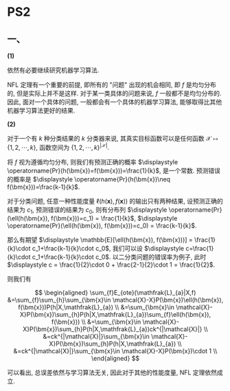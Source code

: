 # PS2

## 一、

**(1)**

依然有必要继续研究机器学习算法.

NFL 定理有一个重要的前提, 即所有的 "问题" 出现的机会相同, 即 $f$ 是均匀分布的, 但是实际上并不是这样. 对于某一类具体的问题来说, $f$ 一般都不是均匀分布的. 因此, 面对一个具体的问题, 一般都会有一个具体的机器学习算法, 能够取得比其他机器学习算法更好的结果.

**(2)**

对于一个有 $k$ 种分类结果的 $k$ 分类器来说, 其真实目标函数可以是任何函数 $\mathcal{X}\mapsto \{ 1,2,\cdots ,k \}$, 函数空间为 $\{ 1,2,\cdots ,k \}^{|\mathcal{X}|}$.

将 $f$ 视为遵循均匀分布, 则我们有预测正确的概率 $\displaystyle \operatorname{Pr}(h(\bm{x})=f(\bm{x}))=\frac{1}{k}$, 是一个常数. 预测错误的概率是 $\displaystyle \operatorname{Pr}(h(\bm{x})\neq f(\bm{x}))=\frac{k-1}{k}$.

对于分类问题, 任意一种性能度量 $\ell(h(\bm{x}), f(\bm{x}))$ 的输出只有两种结果, 设预测正确的结果为 $c_1$, 预测错误的结果为 $c_0$, 则有分布列 $\displaystyle \operatorname{Pr}(\ell(h(\bm{x}), f(\bm{x}))=c_1) = \frac{1}{k}$, $\displaystyle \operatorname{Pr}(\ell(h(\bm{x}), f(\bm{x}))=c_0) = \frac{k-1}{k}$.

那么有期望 $\displaystyle \mathbb{E}[\ell(h(\bm{x}), f(\bm{x}))] = \frac{1}{k}\cdot c_1+\frac{k-1}{k}\cdot c_0$, 我们可以设 $\displaystyle c=\frac{1}{k}\cdot c_1+\frac{k-1}{k}\cdot c_0$. 以二分类问题的错误率为例子, 此时 $\displaystyle c = \frac{1}{2}\cdot 0 + \frac{2-1}{2}\cdot 1 = \frac{1}{2}$. 

则我们有

$$
\begin{aligned}
\sum_{f}E_{ote}(\mathfrak{L}_{a}|X,f)
&=\sum_{f}\sum_{h}\sum_{\bm{x}\in \mathcal{X}-X}P(\bm{x})\ell(h(\bm{x}), f(\bm{x}))P(h|X,\mathfrak{L}_{a}) \\
&=\sum_{\bm{x}\in \mathcal{X}-X}P(\bm{x})\sum_{h}P(h|X,\mathfrak{L}_{a})\sum_{f}\ell(h(\bm{x}), f(\bm{x})) \\
&=\sum_{\bm{x}\in \mathcal{X}-X}P(\bm{x})\sum_{h}P(h|X,\mathfrak{L}_{a})ck^{|\mathcal{X}|} \\
&=ck^{|\mathcal{X}|}\sum_{\bm{x}\in \mathcal{X}-X}P(\bm{x})\sum_{h}P(h|X,\mathfrak{L}_{a}) \\
&=ck^{|\mathcal{X}|}\sum_{\bm{x}\in \mathcal{X}-X}P(\bm{x})\cdot 1 \\
\end{aligned}
$$

可以看出, 总误差依然与学习算法无关, 因此对于其他的性能度量, NFL 定理依然成立.
